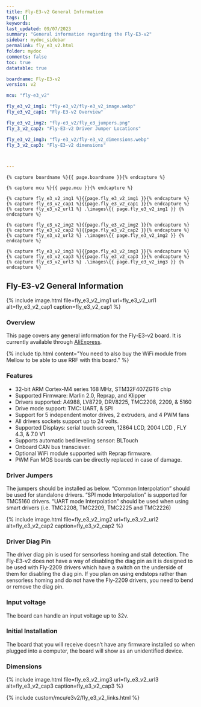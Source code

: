 ```yaml
---
title: Fly-E3-v2 General Information
tags: []
keywords: 
last_updated: 09/07/2023
summary: "General information regarding the Fly-E3-v2"
sidebar: mydoc_sidebar
permalink: fly_e3_v2.html
folder: mydoc
comments: false
toc: true
datatable: true

boardname: Fly-E3-v2
version: v2

mcu: "fly-e3_v2"

fly_e3_v2_img1: "fly-e3_v2/fly-e3_v2_image.webp"
fly_e3_v2_cap1: "Fly-E3-v2 Overview"

fly_e3_v2_img2: "fly-e3_v2/fly_e3_jumpers.png"
fly_3_v2_cap2: "Fly-E3-v2 Driver Jumper Locations"

fly_e3_v2_img3: "fly-e3_v2/fly-e3_v2_dimensions.webp"
fly_3_v2_cap3: "Fly-E3-v2 dimensions"



---
```

    {% capture boardname %}{{ page.boardname }}{% endcapture %}

    {% capture mcu %}{{ page.mcu }}{% endcapture %}

    {% capture fly_e3_v2_img1 %}{{page.fly_e3_v2_img1 }}{% endcapture %}
    {% capture fly_e3_v2_cap1 %}{{page.fly_e3_v2_cap1 }}{% endcapture %}
    {% capture fly_e3_v2_url1 %} .\images\{{ page.fly_e3_v2_img1 }} {% endcapture %}

    {% capture fly_e3_v2_img2 %}{{page.fly_e3_v2_img2 }}{% endcapture %}
    {% capture fly_e3_v2_cap2 %}{{page.fly_e3_v2_cap2 }}{% endcapture %}
    {% capture fly_e3_v2_url2 %} .\images\{{ page.fly_e3_v2_img2 }} {% endcapture %}

    {% capture fly_e3_v2_img3 %}{{page.fly_e3_v2_img3 }}{% endcapture %}
    {% capture fly_e3_v2_cap3 %}{{page.fly_e3_v2_cap3 }}{% endcapture %}
    {% capture fly_e3_v2_url3 %} .\images\{{ page.fly_e3_v2_img3 }} {% endcapture %}

## Fly-E3-v2 General Information

{% 
include image.html 
file=fly_e3_v2_img1
url=fly_e3_v2_url1
alt=fly_e3_v2_cap1
caption=fly_e3_v2_cap1
%}

### Overview
This page covers any general information for the Fly-E3-v2 board.
It is currently available through [AliExpress](https://s.click.aliexpress.com/e/_Dm8O04D).

{% include tip.html content="You need to also buy the WiFi module from Mellow to be able to use RRF with this board." %}

### Features
 - 32-bit ARM Cortex-M4 series 168 MHz, STM32F407ZGT6 chip
 - Supported Firmware: Marlin 2.0, Reprap, and Klipper
 - Drivers supported: A4988, LV8729, DRV8225, TMC2208, 2209, & 5160
 - Drive mode support: TMC: UART, & SPI
 - Support for 5 independent motor drives, 2 extruders, and 4 PWM fans
 - All drivers sockets support up to 24 volts.
 - Supported Displays: serial touch screen, 12864 LCD, 2004 LCD , FLY 4.3, & 7.0 V1
 - Supports automatic bed leveling sensor: BLTouch
 - Onboard CAN bus transciever. 
 - Optional  WiFi module supported with Reprap firmware.
 - PWM Fan MOS boards can be directly replaced in case of damage.

### Driver Jumpers
The jumpers should be installed as below. “Common Interpolation” should be used for standalone drivers. “SPI mode Interpolation” is supported for TMC5160 drivers. “UART mode Interpolation” should be used when using smart drivers (i.e. TMC2208, TMC2209, TMC2225 and TMC2226)

{% 
include image.html 
file=fly_e3_v2_img2
url=fly_e3_v2_url2
alt=fly_e3_v2_cap2
caption=fly_e3_v2_cap2
%}

### Driver Diag Pin
The driver diag pin is used for sensorless homing and stall detection.
The Fly-E3-v2 does not have a way of disabling the diag pin as it is designed to be used with Fly-2209 drivers which have a switch on the underside of them for disabling the diag pin.
If you plan on using endstops rather than sensorless homing and do not have the Fly-2209 drivers, you need to bend or remove the diag pin.

### Input voltage
The board can handle an input voltage up to 32v.

### Initial Installation
The board that you will receive doesn’t have any firmware installed so when plugged into a computer, the board will show as an unidentified device.

### Dimensions

{% 
include image.html 
file=fly_e3_v2_img3
url=fly_e3_v2_url3
alt=fly_e3_v2_cap3
caption=fly_e3_v2_cap3
%}

{% include custom/mcu/e3v2/fly_e3_v2_links.html %}